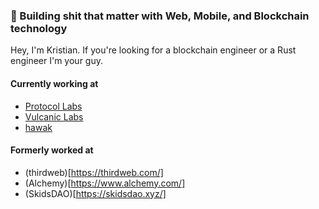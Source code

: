 ### 👋 Building shit that matter with Web, Mobile, and Blockchain technology

Hey, I'm Kristian. If you're looking for a blockchain engineer or a Rust engineer I'm your guy.

#### Currently working at

- [Protocol Labs](https://protocol.ai/)
- [Vulcanic Labs](https://vulcaniclabs.com/)
- [hawak](https://www.hawak.app/)

#### Formerly worked at
- (thirdweb)[https://thirdweb.com/]
- (Alchemy)[https://www.alchemy.com/]
- (SkidsDAO)[https://skidsdao.xyz/]
